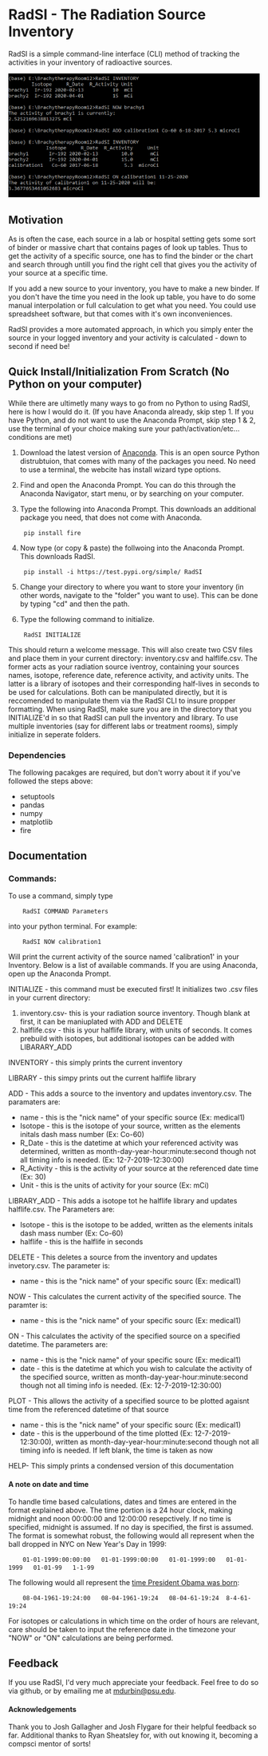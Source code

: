 # RadSI - The Radiation Source Inventory

RadSI is a simple command-line interface (CLI) method of tracking the activities in your inventory of radioactive sources.

![RadSI_Demo](RadSI.PNG)

## Motivation 
As is often the case, each source in a lab or hospital setting gets some sort of binder or massive chart that contains pages of look up tables. Thus to get the activity of a specific source, one has to find the binder or the chart and search through untill you find the right cell that gives you the activity of your source at a specific time.

If you add a new source to your inventory, you have to make a new binder. If you don't have the time you need in the look up table, you have to do some manual interpolation or full calculation to get what you need. You could use spreadsheet software, but that comes with it's own inconveniences. 

RadSI provides a more automated approach, in which you simply enter the source in your logged inventory and your activity is calculated - down to second if need be!

## Quick Install/Initialization From Scratch (No Python on your computer)
While there are ultimetly many ways to go from no Python to using RadSI, here is how I would do it. (If you have Anaconda already, skip step 1. If you have Python, and do not want to use the Anaconda Prompt, skip step 1 & 2, use the terminal of your choice making sure your path/activation/etc... conditions are met)

1. Download the latest version of [Anaconda](https://www.anaconda.com/products/individual). This is an open source Python distrubtuion, that comes with many of the packages you need. No need to use a terminal, the webcite has install wizard type options.
2. Find and open the Anaconda Prompt. You can do this through the Anaconda Navigator, start menu, or by searching on your computer. 
3. Type the following into Anaconda Prompt. This downloads an additional package you need, that does not come with Anaconda.

        pip install fire
        
4. Now type (or copy & paste) the follwoing into the Anaconda Prompt. This downloads RadSI.

        pip install -i https://test.pypi.org/simple/ RadSI
        
5. Change your directory to where you want to store your inventory (in other words, navigate to the "folder" you want to use). This can be done by typing "cd" and then the path. 
6. Type the following command to initialize. 

        RadSI INITIALIZE

This should return a welcome message. This will also create two CSV files and place them in your current directory: inventory.csv and halflife.csv. The former acts as your radiation source iventroy, containing your sources names, isotope, reference date, reference activity, and activity units. The latter is a library of isotopes and their corresponding half-lives in seconds to be used for calculations. Both can be manipulated directly, but it is reccomended to manipulate them via the RadSI CLI to insure propper formatting. When using RadSI, make sure you are in the directory that you INITIALIZE'd in so that RadSI can pull the inventory and library. To use multiple inventories (say for different labs or treatment rooms), simply initialize in seperate folders.


### Dependencies
The following pacakges are required, but don't worry about it if you've followed the steps above:
- setuptools
- pandas
- numpy
- matplotlib
- fire

## Documentation 

### Commands:
To use a command, simply type 

        RadSI COMMAND Parameters 
        
into your python terminal. For example:

        RadSI NOW calibration1
        
Will print the current activity of the source named 'calibration1' in your Inventory. Below is a list of available commands. If you are using Anaconda, open up the Anaconda Prompt.

INITIALIZE - this command must be executed first! It initializes two .csv files in your current directory:
1. inventory.csv- this is your radiation source inventory. Though blank at first, it can be maniuplated with ADD and DELETE
2. halflife.csv - this is your halflife library, with units of seconds. It comes prebuild with isotopes, but additional isotopes can be added with LIBARARY_ADD

INVENTORY - this simply prints the current inventory

LIBRARY - this simpy prints out the current halflife library

ADD - This adds a source to the inventory and updates inventory.csv. The paramaters are:  
- name        - this is the "nick name" of your specific source (Ex: medical1)  
- Isotope     - this is the isotope of your source, written as the elements initals dash mass number (Ex: Co-60)  
- R_Date      - this is the datetime at which your referenced activity was determined, written as month-day-year-hour:minute:second though not all timing info is needed. (Ex: 12-7-2019-12:30:00)  
- R_Activity  - this is the activity of your source at the referenced date time (Ex: 30)  
- Unit        - this is the units of activity for your source (Ex: mCi)  

LIBRARY_ADD - This adds a isotope tot he halflife library and updates halflife.csv. The Parameters are:
- Isotope     - this is the isotope to be added, written as the elements initals dash mass number (Ex: Co-60)
- halflife    - this is the halflife in seconds
        
DELETE - This deletes a source from the inventory and updates invetory.csv. The parameter is:
- name       - this is the "nick name" of your specific sourc (Ex: medical1)  
        
NOW - This calculates the current activity of the specified source. The paramter is:
- name       - this is the "nick name" of your specific sourc (Ex: medical1)  
        
ON - This calculates the activity of the specified source on a specified datetime. The parameters are:
- name       - this is the "nick name" of your specific sourc (Ex: medical1) 
- date       - this is the datetime at which you wish to calculate the activity of the specified source, written as month-day-year-hour:minute:second though not all timing info is needed. (Ex: 12-7-2019-12:30:00)  
        
PLOT - This allows the activity of a specified source to be plotted agaisnt time from the referenced datetime of that source
- name       - this is the "nick name" of your specific sourc (Ex: medical1)
- date       - this is the upperbound of the time plotted (Ex: 12-7-2019-12:30:00), written as month-day-year-hour:minute:second though not all timing info is needed. If left blank, the time is taken as now  

HELP- This simply prints a condensed version of this documentation 


#### A note on date and time

To handle time based calculations, dates and times are entered in the format explained above. The time portion is a 24 hour clock, making midnight and noon 00:00:00 and 12:00:00 resepctively. If no time is specified, midnight is assumed. If no day is specified, the first is assumed. The format is somewhat robust, the following would all represent when the ball dropped in NYC on New Year's Day in 1999:

        01-01-1999:00:00:00   01-01-1999:00:00   01-01-1999:00   01-01-1999   01-01-99   1-1-99
 
The following would all represent the [time President Obama was born](https://obamawhitehouse.archives.gov/blog/2011/04/27/president-obamas-long-form-birth-certificate):

        08-04-1961-19:24:00   08-04-1961-19:24   08-04-61-19:24  8-4-61-19:24
        
For isotopes or calculations in which time on the order of hours are relevant, care should be taken to input the reference date in the timezone your "NOW" or "ON" calculations are being performed. 

## Feedback
If you use RadSI, I'd very much appreciate your feedback. Feel free to do so via github, or by emailing me at mdurbin@psu.edu.

#### Acknowledgements 
Thank you to Josh Gallagher and Josh Flygare for their helpful feedback so far. Additional thanks to Ryan Sheatsley for, with out knowing it, becoming a compsci mentor of sorts!
